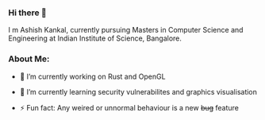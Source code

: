 ### Hi there 👋

I m Ashish Kankal, currently pursuing Masters in Computer Science and Engineering at Indian Institute of Science, Bangalore.


### About Me:

- 🔭 I’m currently working on Rust and OpenGL
- 🌱 I’m currently learning security vulnerabilites and graphics visualisation

- ⚡ Fun fact: Any weired or unnormal behaviour is a new ~~bug~~ feature

